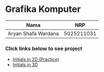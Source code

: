 # Grafika Komputer

|        Nama         |    NRP     |
| :-----------------: | :--------: |
| Aryan Shafa Wardana | 5025211031 |
### Click links below to see project
- [Initials in 2D (Practice)](https://aryansfw.github.io/grafika-komputer-2023/initials)
- [Initials in 3D](https://aryansfw.github.io/grafika-komputer-2023/initials3d)
